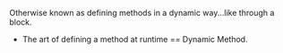 Otherwise known as defining methods in a dynamic way...like through a block.  
* The art of defining a method at runtime == Dynamic Method.